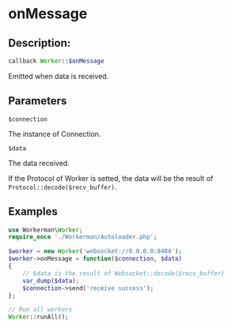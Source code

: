 # onMessage
## Description:
```php
callback Worker::$onMessage
```

Emitted when data is received.

## Parameters

``` $connection ```

The instance of Connection.

``` $data ```

The data received.

If the Protocol of Worker is setted, the data will be the result of ```Protocol::decode($recv_buffer)```.


## Examples

```php
use Workerman\Worker;
require_once './Workerman/Autoloader.php';

$worker = new Worker('websocket://0.0.0.0:8484');
$worker->onMessage = function($connection, $data)
{
    // $data is the result of Websocket::decode($recv_buffer)
    var_dump($data);
    $connection->send('receive success');
};

// Run all workers
Worker::runAll();
```
